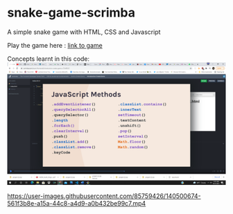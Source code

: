 # snake-game-scrimba

A simple snake game with HTML, CSS and Javascript

Play the game here : [link to game](https://snake-game-scrimba.vercel.app/)

Concepts learnt in this code: 
![Javascript methods learnt](/images/Screenshot.png)


https://user-images.githubusercontent.com/85759426/140500674-561f3b8e-a15a-44c8-a4d9-a0b432be99c7.mp4


